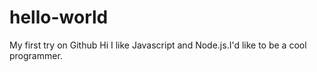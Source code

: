 # hello-world
My first try on Github
Hi
I like Javascript and Node.js.I'd like to be a cool programmer.
